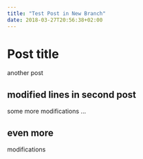 ```yaml
---
title: "Test Post in New Branch"
date: 2018-03-27T20:56:38+02:00
---
```


# Post title
another post

## modified lines in second post
some more modifications
...

## even more
modifications

